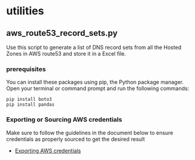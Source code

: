 # utilities

## aws_route53_record_sets.py

Use this script to generate a list of DNS record sets from all the Hosted Zones in AWS route53 and store it in a Excel file.

### prerequisites
You can install these packages using pip, the Python package manager. Open your terminal or command prompt and run the following commands:

```shell
pip install boto3
pip install pandas
```

### Exporting or Sourcing AWS credentials

Make sure to follow the guidelines in the document below to ensure credentials as properly sourced to get the desired result

- [Exporting AWS credentials](https://boto3.amazonaws.com/v1/documentation/api/latest/guide/credentials.html)

